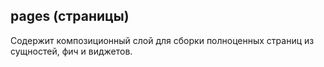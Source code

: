 ## pages (страницы)

Содержит композиционный слой для сборки полноценных страниц из сущностей, фич и виджетов.
